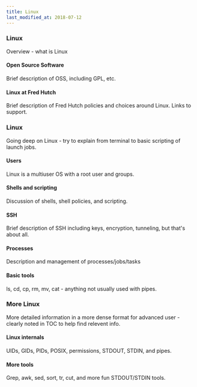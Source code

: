 ```yaml
---
title: Linux
last_modified_at: 2018-07-12
---
```


### Linux
Overview - what is Linux
#### Open Source Software
Brief description of OSS, including GPL, etc.
#### Linux at Fred Hutch
Brief description of Fred Hutch policies and choices around Linux.
Links to support.

### Linux
Going deep on Linux - try to explain from terminal to basic scripting of launch jobs.
#### Users
Linux is a multiuser OS with a root user and groups.
#### Shells and scripting
Discussion of shells, shell policies, and scripting.
#### SSH
Brief description of SSH including keys, encryption, tunneling, but that's about all.
#### Processes
Description and management of processes/jobs/tasks
#### Basic tools
ls, cd, cp, rm, mv, cat - anything not usually used with pipes.

### More Linux
More detailed information in a more dense format for advanced user - clearly noted in TOC to help find relevent info.
#### Linux internals
UIDs, GIDs, PIDs, POSIX, permissions, STDOUT, STDIN, and pipes.
#### More tools
Grep, awk, sed, sort, tr, cut, and more fun STDOUT/STDIN tools.
